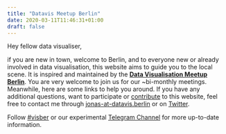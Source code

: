 ```yaml
---
title: "Datavis Meetup Berlin"
date: 2020-03-11T11:46:31+01:00
draft: false
---
```


Hey fellow data visualiser,

if you are new in town, welcome to Berlin, and to everyone new or already involved in data visualisation, this website aims to guide you to the local scene. It is inspired and maintained by the **[Data Visualisation Meetup Berlin](https://www.meetup.com/de-DE/Data-Visualization-Berlin/)**. You are very welcome to join us for our ~bi-monthly meetings. Meanwhile, here are some links to help you around. If you have any additional questions, want to participate or [contribute](https://github.com/Data-Visualization-Berlin/Datavis-Berlin-Website) to this website, feel free to contact me through [jonas-at-datavis.berlin](mailto:jonas-at-datavis.berlin) or on [Twitter](https://twitter.com/zeto).

Follow [#visber](https://twitter.com/hashtag/visber) or our experimental [Telegram Channel](http://t.me/visber) for more up-to-date information.